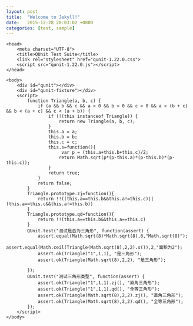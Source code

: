 ```yaml
---
layout: post
title:  "Welcome to Jekyll!"
date:   2015-12-28 20:03:02 +0800
categories: [test, sample]
---
```

<!DOCTYPE html>
<html>

	<head>
		<meta charset="UTF-8">
		<title>QUnit Test Suite</title>
		<link rel="stylesheet" href="qunit-1.22.0.css">
		<script src="qunit-1.22.0.js"></script>
	</head>

	<body>
		<div id="qunit"></div>
		<div id="qunit-fixture"></div>
		<script>
			function Triangle(a, b, c) {
				if (a && b && c && a > 0 && b > 0 && c > 0 && a < (b + c) && b < (a + c) && c < (a + b)) {
					if (!(this instanceof Triangle)) {
						return new Triangle(a, b, c);
					}
					this.a = a;
					this.b = b;
					this.c = c;
					this.s=function(){
						 var p = (this.a+this.b+this.c)/2;
   						return Math.sqrt(p*(p-this.a)*(p-this.b)*(p-this.c));
					}
					return true;
				}
				return false;
			}
			Triangle.prototype.zj=function(){
				return !!((this.a==this.b&&this.a!=this.c)||(this.a==this.c&&this.a!=this.b))
			}
			Triangle.prototype.qd=function(){
				return !!(this.a==this.b&&this.a==this.c)
			}
			QUnit.test("测试是否为三角形", function(assert) {
				assert.equal(Math.sqrt(8)*Math.sqrt(8),8,"Math.sqrt(8)");
				assert.equal(Math.ceil(Triangle(Math.sqrt(8),2,2).s()),2,"面积为2");
				assert.ok(Triangle("1",1,1), "是三角形");
				assert.ok(Triangle(Math.sqrt(8),2,2), "是三角形");
				
			});
			QUnit.test("测试三角形类型", function(assert) {
				assert.ok(Triangle("1",1,1).zj(), "直角三角形");
				assert.ok(Triangle("1",1,1).qd(), "全等三角形");
				assert.ok(Triangle(Math.sqrt(8),2,2).zj(), "直角三角形");
				assert.ok(Triangle(Math.sqrt(8),2,2).qd(), "全等三角形");
			});
		</script>
	</body>

</html>

